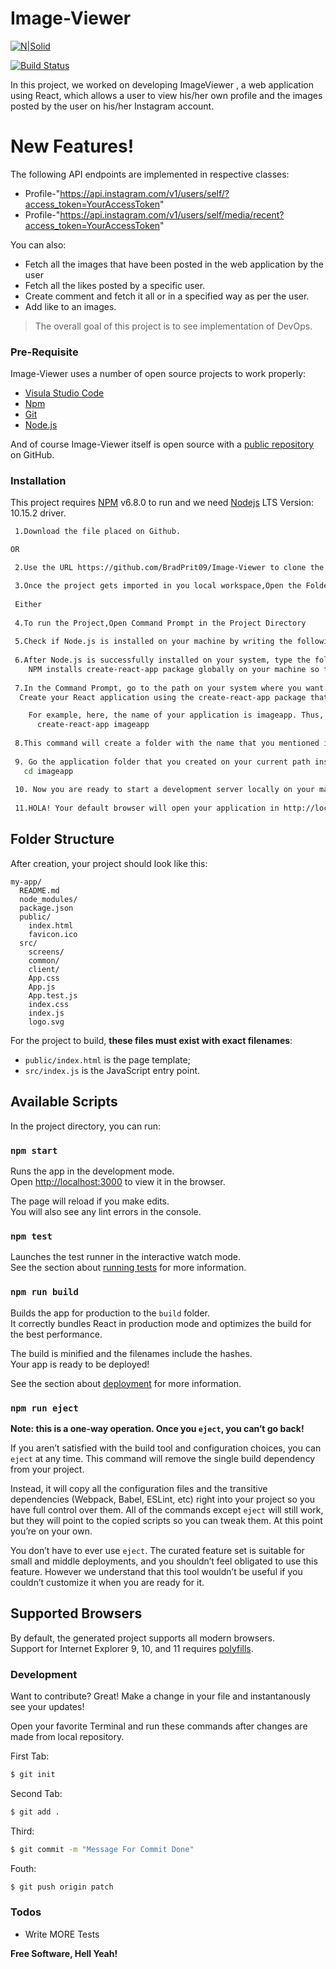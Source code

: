 # Image-Viewer

[![N|Solid](https://i0.wp.com/flixtel.in/wp-content/uploads/2018/02/cropped-mpls-new-1.png?resize=150%2C150)](https://www.upgrad.com/)

[![Build Status](https://travis-ci.org/joemccann/dillinger.svg?branch=master)](https://github.com/BradPrit09/Image-Viewer.git)

In this project, we worked on developing ImageViewer , a web application using React, which allows a user to view his/her own profile and the images posted by the user on his/her Instagram account.
 
# New Features!
The following API endpoints are  implemented in respective classes:

  - Profile-"https://api.instagram.com/v1/users/self/?access_token=YourAccessToken"
  - Profile-"https://api.instagram.com/v1/users/self/media/recent?access_token=YourAccessToken"
  


You can also:
  - Fetch all the images that have been posted in the web application by the user
  - Fetch all the likes posted by a specific user.
  - Create comment and fetch it all or in a specified way as per the user.
  - Add like to an images.



> The overall goal of this project is to see implementation of DevOps.


### Pre-Requisite

Image-Viewer uses a number of open source projects to work properly:

* [Visula Studio Code](https://code.visualstudio.com/download)
* [Npm](https://www.npmjs.com/get-npm)
* [Git](https://git-scm.com/downloads)
* [Node.js](https://nodejs.org/en/download/)


And of course Image-Viewer itself is open source with a [public repository](https://github.com/BradPrit09/Image-Viewer/) on GitHub.

### Installation

This project  requires [NPM](https://www.npmjs.com/get-npm)  v6.8.0 to run and we need [Nodejs](https://nodejs.org/en/download/) LTS Version: 10.15.2 driver.



```sh
 1.Download the file placed on Github.

OR

 2.Use the URL https://github.com/BradPrit09/Image-Viewer to clone the repository on your local machine

 3.Once the project gets imported in you local workspace,Open the Folder using Visual Studio Code for Devlopment purpose
 
 Either
 
 4.To run the Project,Open Command Prompt in the Project Directory
 
 5.Check if Node.js is installed on your machine by writing the following command: node -v
 
 6.After Node.js is successfully installed on your system, type the following command in your Command Prompt: npm i -g create-react-app
    NPM installs create-react-app package globally on your machine so that you can create a React application at any valid path on your system.
 
 7.In the Command Prompt, go to the path on your system where you want to create your application.
  Create your React application using the create-react-app package that you installed on your machine in the previous step. For this,      you would type a command which mentions create-react-app followed by the name of your application.

    For example, here, the name of your application is imageapp. Thus, the command can be written as follows:
      create-react-app imageapp
      
 8.This command will create a folder with the name that you mentioned inside your current path in the Command Prompt. This folder will consist of all the necessary configuration files that you need
 
 9. Go the application folder that you created on your current path inside the Command Prompt.
   cd imageapp
   
 10. Now you are ready to start a development server locally on your machine and run your application in development mode. For this, write the following command in your Command Prompt: npm start
 
 11.HOLA! Your default browser will open your application in http://localhost:3000/
```


## Folder Structure

After creation, your project should look like this:

```
my-app/
  README.md
  node_modules/
  package.json
  public/
    index.html
    favicon.ico
  src/
    screens/
    common/
    client/
    App.css
    App.js
    App.test.js
    index.css
    index.js
    logo.svg
```

For the project to build, **these files must exist with exact filenames**:

- `public/index.html` is the page template;
- `src/index.js` is the JavaScript entry point.


## Available Scripts

In the project directory, you can run:

### `npm start`

Runs the app in the development mode.<br>
Open [http://localhost:3000](http://localhost:3000) to view it in the browser.

The page will reload if you make edits.<br>
You will also see any lint errors in the console.

### `npm test`

Launches the test runner in the interactive watch mode.<br>
See the section about [running tests](#running-tests) for more information.

### `npm run build`

Builds the app for production to the `build` folder.<br>
It correctly bundles React in production mode and optimizes the build for the best performance.

The build is minified and the filenames include the hashes.<br>
Your app is ready to be deployed!

See the section about [deployment](#deployment) for more information.

### `npm run eject`

**Note: this is a one-way operation. Once you `eject`, you can’t go back!**

If you aren’t satisfied with the build tool and configuration choices, you can `eject` at any time. This command will remove the single build dependency from your project.

Instead, it will copy all the configuration files and the transitive dependencies (Webpack, Babel, ESLint, etc) right into your project so you have full control over them. All of the commands except `eject` will still work, but they will point to the copied scripts so you can tweak them. At this point you’re on your own.

You don’t have to ever use `eject`. The curated feature set is suitable for small and middle deployments, and you shouldn’t feel obligated to use this feature. However we understand that this tool wouldn’t be useful if you couldn’t customize it when you are ready for it.

## Supported Browsers

By default, the generated project supports all modern browsers.<br>
Support for Internet Explorer 9, 10, and 11 requires [polyfills](https://github.com/facebook/create-react-app/blob/master/packages/react-app-polyfill/README.md).





### Development

Want to contribute? Great!
Make a change in your file and instantanously see your updates!

Open your favorite Terminal and run these commands after changes are made from local repository.

First Tab:
```sh
$ git init
```

Second Tab:
```sh
$ git add .
```

 Third:
```sh
$ git commit -m "Message For Commit Done"
```
Fouth:
```sh
$ git push origin patch
```

### Todos

 - Write MORE Tests
 





**Free Software, Hell Yeah!**

